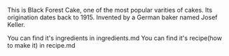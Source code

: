 This is Black Forest Cake, one of the most popular varities of cakes.
Its origination dates back to 1915. Invented by a German baker named Josef Keller.

You can find it's ingredients in ingredients.md
You can find it's recipe(how to make it) in recipe.md